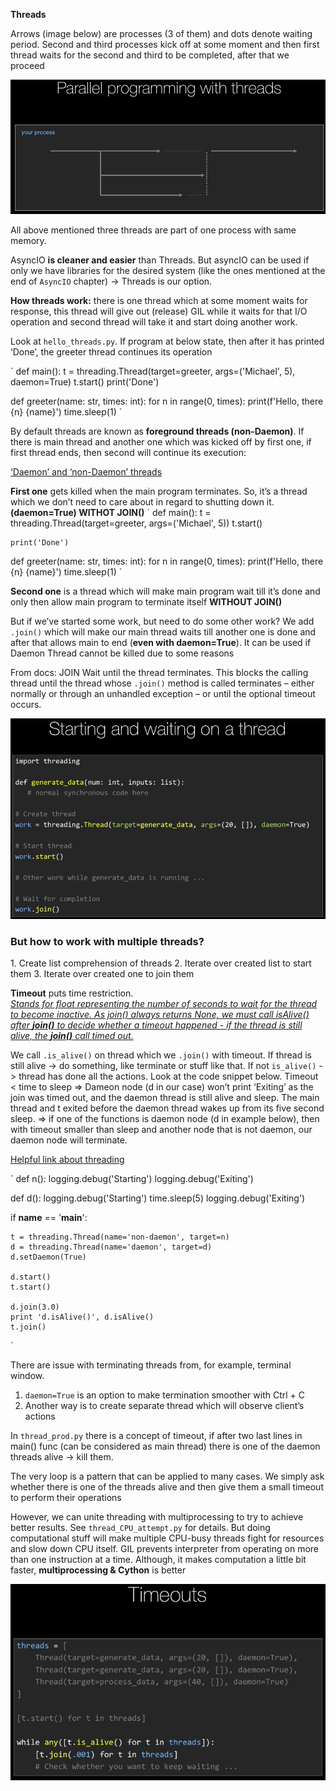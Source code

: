 **Threads**

Arrows (image below) are processes (3 of them) and dots denote waiting period. Second and third processes kick off at some moment and then first thread waits for the second and third to be completed, after that we proceed

![Alt text](/ImageRepo/Threads_first.png?raw=true)


All above mentioned three threads are part of one process with same memory. 

AsyncIO **is cleaner and easier** than Threads. But asyncIO can be used if only we have libraries for the desired system (like the ones mentioned at the end of `AsyncIO` chapter) -> Threads is our option. 

**How threads work:** there is one thread which at some moment waits for response, this thread will give out (release) GIL while it waits for that I/O operation and second thread will take it and start doing another work.

Look at `hello_threads.py`. If program at below state, then after it has printed ‘Done’, the greeter thread continues its operation

`
def main():
	t = threading.Thread(target=greeter, args=('Michael', 5), daemon=True)
	t.start()
	print('Done')

def greeter(name: str, times: int):
	for n in range(0, times):
		print(f'Hello, there {n} {name}')
		time.sleep(1)
`

By default threads are known as **foreground threads (non-Daemon)**. If there is main thread and another one which was kicked off by first one, if first thread ends, then second will continue its execution:

<ins>‘Daemon’ and ‘non-Daemon’ threads</ins>

**First one** gets killed when the main program terminates. So, it’s a thread which we don’t need to care about in regard to shutting down it. **(daemon=True) WITHOT JOIN()**
`
def main():
	t = threading.Thread(target=greeter, args=('Michael', 5))
	t.start()

	print('Done')

def greeter(name: str, times: int):
	for n in range(0, times):
		print(f'Hello, there {n} {name}')
		time.sleep(1)
`

**Second one** is a thread which will make main program wait till it’s done and only then allow main program to terminate itself **WITHOUT JOIN()**

But if we’ve started some work, but need to do some other work? We add `.join()` which will make our main thread waits till another one is done and after that allows main to end (**even with daemon=True**). It can be used if Daemon Thread cannot be killed due to some reasons

From docs: JOIN
Wait until the thread terminates. This blocks the calling thread until the thread whose `.join()` method is called terminates – either normally or through an unhandled exception – or until the optional timeout occurs.

![Alt text](/ImageRepo/Threads_second.png?raw=true)

<h3>But how to work with multiple threads?</h3>
1. Create list comprehension of threads
2. Iterate over created list to start them
3. Iterate over created one to join them

**Timeout** puts time restriction.<br>
<ins><i>Stands for float representing the number of seconds to wait for the thread to become inactive. As join() always returns None, we must call isAlive() after **join()** to decide whether a timeout happened - if the thread is still alive, the **join()** call timed out.</i></ins>

We call `.is_alive()` on thread which we `.join()` with timeout. If thread is still alive -> do something, like terminate or stuff like that. If not `is_alive()` -> thread has done all the actions. Look at the code snippet below. Timeout < time to sleep => Dameon node (d in our case) won’t print ‘Exiting’ as the join was timed out, and the daemon thread is still alive and sleep. The main thread and t exited before the daemon thread wakes up from its five second sleep.
=> if one of the functions is daemon node (d in example below), then with timeout smaller than sleep and another node that is not daemon, our daemon node will terminate.

[Helpful link about threading](https://www.bogotobogo.com/python/Multithread/python_multithreading_Daemon_join_method_threads.php)

`
def n():
    logging.debug('Starting')
    logging.debug('Exiting')

def d():
    logging.debug('Starting')
    time.sleep(5)
    logging.debug('Exiting')

if __name__ == '__main__':

    t = threading.Thread(name='non-daemon', target=n)
    d = threading.Thread(name='daemon', target=d)
    d.setDaemon(True)

    d.start()
    t.start()

    d.join(3.0)
    print 'd.isAlive()', d.isAlive()
    t.join()
`

There are issue with terminating threads from, for example, terminal window.

1. `daemon=True` is an option to make termination smoother with Ctrl + C
2. Another way is to create separate thread which will observe client’s actions 

In `thread_prod.py` there is a concept of timeout, if after two last lines in main() func (can be considered as main thread) there is one of the daemon threads alive -> kill them.

The very loop is a pattern that can be applied to many cases. We simply ask whether there is one of the threads alive and then give them a small timeout to perform their operations 

However, we can unite threading with multiprocessing to try to achieve better results. See `thread_CPU_attempt.py` for details. But doing computational stuff will make multiple CPU-busy threads fight for resources and slow down CPU itself. GIL prevents interpreter from operating on more than one instruction at a time. Although, it makes computation a little bit faster, **multiprocessing & Cython** is better

![Alt text](/ImageRepo/Threads_third.png?raw=true)
